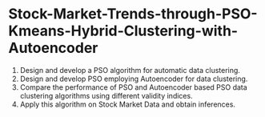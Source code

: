 # Stock-Market-Trends-through-PSO-Kmeans-Hybrid-Clustering-with-Autoencoder
1. Design and develop a PSO algorithm for automatic data clustering.
2. Design and develop PSO employing Autoencoder for data clustering.
3. Compare the performance of PSO and Autoencoder based PSO data clustering algorithms using different validity indices.
4. Apply this algorithm on Stock Market Data and obtain inferences.
